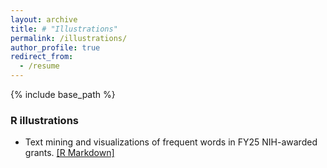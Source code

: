 ```yaml
---
layout: archive
title: # "Illustrations"
permalink: /illustrations/
author_profile: true
redirect_from:
  - /resume
---
```



{% include base_path %}

### R illustrations

* Text mining and visualizations of frequent words in FY25 NIH-awarded grants. [[R Markdown]](https://oheunj.github.io/illustrations/FY25_AwardedGrants_250311)


